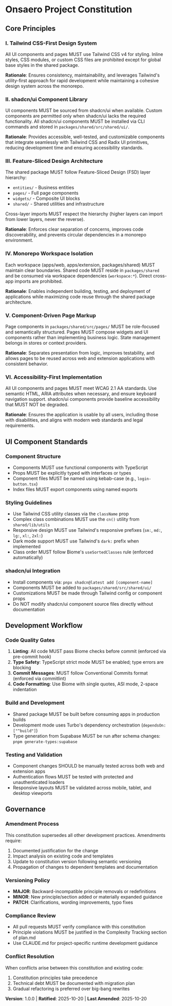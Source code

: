 <!--
Sync Impact Report:
Version: 1.0.0 (initial creation)
Modified principles: N/A (initial constitution)
Added sections:
  - Core Principles (6 principles)
  - UI Component Standards
  - Development Workflow
  - Governance
Templates status:
  ✅ plan-template.md - reviewed, constitution check section compatible
  ✅ spec-template.md - reviewed, requirements align with principles
  ✅ tasks-template.md - reviewed, task structure compatible
Follow-up TODOs: None
-->

# Onsaero Project Constitution

## Core Principles

### I. Tailwind CSS-First Design System

All UI components and pages MUST use Tailwind CSS v4 for styling. Inline styles, CSS modules, or custom CSS files are prohibited except for global base styles in the shared package.

**Rationale**: Ensures consistency, maintainability, and leverages Tailwind's utility-first approach for rapid development while maintaining a cohesive design system across the monorepo.

### II. shadcn/ui Component Library

UI components MUST be sourced from shadcn/ui when available. Custom components are permitted only when shadcn/ui lacks the required functionality. All shadcn/ui components MUST be installed via CLI commands and stored in `packages/shared/src/shared/ui/`.

**Rationale**: Provides accessible, well-tested, and customizable components that integrate seamlessly with Tailwind CSS and Radix UI primitives, reducing development time and ensuring accessibility standards.

### III. Feature-Sliced Design Architecture

The shared package MUST follow Feature-Sliced Design (FSD) layer hierarchy:
- `entities/` - Business entities
- `pages/` - Full page components
- `widgets/` - Composite UI blocks
- `shared/` - Shared utilities and infrastructure

Cross-layer imports MUST respect the hierarchy (higher layers can import from lower layers, never the reverse).

**Rationale**: Enforces clear separation of concerns, improves code discoverability, and prevents circular dependencies in a monorepo environment.

### IV. Monorepo Workspace Isolation

Each workspace (apps/web, apps/extension, packages/shared) MUST maintain clear boundaries. Shared code MUST reside in `packages/shared` and be consumed via workspace dependencies (`workspace:*`). Direct cross-app imports are prohibited.

**Rationale**: Enables independent building, testing, and deployment of applications while maximizing code reuse through the shared package architecture.

### V. Component-Driven Page Markup

Page components in `packages/shared/src/pages/` MUST be role-focused and semantically structured. Pages MUST compose widgets and UI components rather than implementing business logic. State management belongs in stores or context providers.

**Rationale**: Separates presentation from logic, improves testability, and allows pages to be reused across web and extension applications with consistent behavior.

### VI. Accessibility-First Implementation

All UI components and pages MUST meet WCAG 2.1 AA standards. Use semantic HTML, ARIA attributes when necessary, and ensure keyboard navigation support. shadcn/ui components provide baseline accessibility that MUST NOT be degraded.

**Rationale**: Ensures the application is usable by all users, including those with disabilities, and aligns with modern web standards and legal requirements.

## UI Component Standards

### Component Structure

- Components MUST use functional components with TypeScript
- Props MUST be explicitly typed with interfaces or types
- Component files MUST be named using kebab-case (e.g., `login-button.tsx`)
- Index files MUST export components using named exports

### Styling Guidelines

- Use Tailwind CSS utility classes via the `className` prop
- Complex class combinations MUST use the `cn()` utility from `shared/lib/utils`
- Responsive design MUST use Tailwind's responsive prefixes (`sm:`, `md:`, `lg:`, `xl:`, `2xl:`)
- Dark mode support MUST use Tailwind's `dark:` prefix when implemented
- Class order MUST follow Biome's `useSortedClasses` rule (enforced automatically)

### shadcn/ui Integration

- Install components via: `pnpx shadcn@latest add [component-name]`
- Components MUST be added to `packages/shared/src/shared/ui/`
- Customizations MUST be made through Tailwind config or component props
- Do NOT modify shadcn/ui component source files directly without documentation

## Development Workflow

### Code Quality Gates

1. **Linting**: All code MUST pass Biome checks before commit (enforced via pre-commit hook)
2. **Type Safety**: TypeScript strict mode MUST be enabled; type errors are blocking
3. **Commit Messages**: MUST follow Conventional Commits format (enforced via commitlint)
4. **Code Formatting**: Use Biome with single quotes, ASI mode, 2-space indentation

### Build and Development

- Shared package MUST be built before consuming apps in production builds
- Development mode uses Turbo's dependency orchestration (`dependsOn: ["^build"]`)
- Type generation from Supabase MUST be run after schema changes: `pnpm generate-types:supabase`

### Testing and Validation

- Component changes SHOULD be manually tested across both web and extension apps
- Authentication flows MUST be tested with protected and unauthenticated loaders
- Responsive layouts MUST be validated across mobile, tablet, and desktop viewports

## Governance

### Amendment Process

This constitution supersedes all other development practices. Amendments require:
1. Documented justification for the change
2. Impact analysis on existing code and templates
3. Update to constitution version following semantic versioning
4. Propagation of changes to dependent templates and documentation

### Versioning Policy

- **MAJOR**: Backward-incompatible principle removals or redefinitions
- **MINOR**: New principle/section added or materially expanded guidance
- **PATCH**: Clarifications, wording improvements, typo fixes

### Compliance Review

- All pull requests MUST verify compliance with this constitution
- Principle violations MUST be justified in the Complexity Tracking section of plan.md
- Use CLAUDE.md for project-specific runtime development guidance

### Conflict Resolution

When conflicts arise between this constitution and existing code:
1. Constitution principles take precedence
2. Technical debt MUST be documented with migration plan
3. Gradual refactoring is preferred over big-bang rewrites

**Version**: 1.0.0 | **Ratified**: 2025-10-20 | **Last Amended**: 2025-10-20
